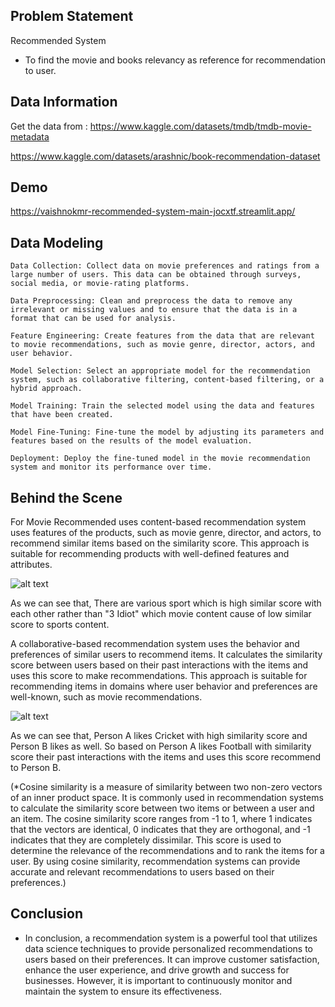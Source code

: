 
## Problem Statement

Recommended System
- To find the movie and books relevancy as reference for recommendation to user.


## Data Information

Get the data from : https://www.kaggle.com/datasets/tmdb/tmdb-movie-metadata

https://www.kaggle.com/datasets/arashnic/book-recommendation-dataset


## Demo

https://vaishnokmr-recommended-system-main-jocxtf.streamlit.app/



## Data Modeling
```
Data Collection: Collect data on movie preferences and ratings from a large number of users. This data can be obtained through surveys, social media, or movie-rating platforms.

Data Preprocessing: Clean and preprocess the data to remove any irrelevant or missing values and to ensure that the data is in a format that can be used for analysis.

Feature Engineering: Create features from the data that are relevant to movie recommendations, such as movie genre, director, actors, and user behavior.

Model Selection: Select an appropriate model for the recommendation system, such as collaborative filtering, content-based filtering, or a hybrid approach.

Model Training: Train the selected model using the data and features that have been created.

Model Fine-Tuning: Fine-tune the model by adjusting its parameters and features based on the results of the model evaluation.

Deployment: Deploy the fine-tuned model in the movie recommendation system and monitor its performance over time.

```

## Behind the Scene
For Movie Recommended uses content-based recommendation system uses features of the products, such as movie genre, director, and actors, to recommend similar items based on the similarity score. This approach is suitable for recommending products with well-defined features and attributes.

![alt text](https://github.com/Vaishnokmr/Recommended-System/blob/main/ContentBased.png)

As we can see that, There are various sport which is high similar score with each other rather than "3 Idiot" which movie content cause of low similar score to sports content. 

A collaborative-based recommendation system uses the behavior and preferences of similar users to recommend items. It calculates the similarity score between users based on their past interactions with the items and uses this score to make recommendations. This approach is suitable for recommending items in domains where user behavior and preferences are well-known, such as movie recommendations.

![alt text](https://github.com/Vaishnokmr/Recommended-System/blob/main/CollaborativeBased.png)

As we can see that, Person A likes Cricket with high similarity score and Person B likes as well. So based on Person A likes Football with similarity score their past interactions with the items and uses this score recommend to Person B.   

(*Cosine similarity is a measure of similarity between two non-zero vectors of an inner product space. It is commonly used in recommendation systems to calculate the similarity score between two items or between a user and an item. The cosine similarity score ranges from -1 to 1, where 1 indicates that the vectors are identical, 0 indicates that they are orthogonal, and -1 indicates that they are completely dissimilar. This score is used to determine the relevance of the recommendations and to rank the items for a user. By using cosine similarity, recommendation systems can provide accurate and relevant recommendations to users based on their preferences.)
## Conclusion

- In conclusion, a recommendation system is a powerful tool that utilizes data science techniques to provide personalized recommendations to users based on their preferences. It can improve customer satisfaction, enhance the user experience, and drive growth and success for businesses. However, it is important to continuously monitor and maintain the system to ensure its effectiveness.


